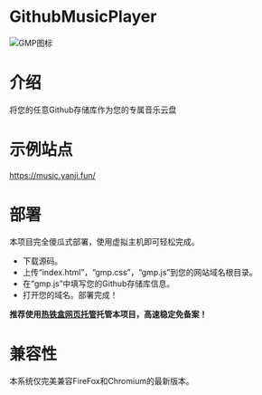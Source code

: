 # GithubMusicPlayer
![GMP图标](https://imgcdn.simsoft.top/upload/21-12-14-06-40-19-GMP_ICON.png)


# 介绍
将您的任意Github存储库作为您的专属音乐云盘
# 示例站点
https://music.yanji.fun/
# 部署
本项目完全傻瓜式部署，使用虚拟主机即可轻松完成。
- 下载源码。
- 上传“index.html”，“gmp.css”，“gmp.js”到您的网站域名根目录。
- 在“gmp.js”中填写您的Github存储库信息。
- 打开您的域名。部署完成！

**推荐使用[热铁盒网页托管](https://host.retiehe.com/)托管本项目，高速稳定免备案！**
# 兼容性
本系统仅完美兼容FireFox和Chromium的最新版本。

